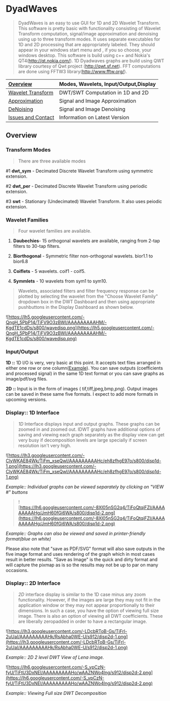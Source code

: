 # DyadWaves #

> DyadWaves is an easy to use GUI for 1D and 2D Wavelet Transform. This software is pretty basic with functionality consisting of Wavelet Transform computation, signal/image approximation and denoising using up to three transform modes. It uses separate executables for 1D and 2D processing that are appropriately labeled. They should appear in your windows start menu and , if you so choose, your windows desktop. This software is build using c++ and Nokia's QT4(http://qt.nokia.com/). 1D Dyadwaves graphs are build using QWT library courtesy of Qwt project (http://qwt.sf.net).  FFT computations are done using FFTW3 library(http://www.fftw.org/).

| [Overview](http://code.google.com/p/dyadwaves/wiki/Overview#Overview) | Modes, Wavelets, Input/Output,Display |
|:----------------------------------------------------------------------|:--------------------------------------|
| [Wavelet Transform](http://code.google.com/p/dyadwaves/wiki/dwt) | DWT/SWT Computation in 1D and 2D |
| [Approximation](http://code.google.com/p/dyadwaves/wiki/appx) | Signal and Image Approximation |
| [DeNoising](http://code.google.com/p/dyadwaves/wiki/denoise) | Signal and Image Denoising |
| [Issues and Contact](http://code.google.com/p/dyadwaves/wiki/issues) | Information on Latest Version |

## Overview ##

### Transform Modes ###

> There are three available modes

#1 **dwt\_sym** - Decimated Discrete Wavelet Transform using symmetric extension.

#2 **dwt\_per** - Decimated Discrete Wavelet Transform using periodic extension.

#3 **swt** - Stationary (Undecimated) Wavelet Transform. It also uses peiodic extension.

### Wavelet Families ###

> Four wavelet families are available.

1. **Daubechies**- 15 orthogonal wavelets are available, ranging from 2-tap filters to 30-tap filters.

2. **Biorthogonal** - Symmetric filter non-orthogonal wavelets. bior1.1 to bior6.8

3. **Coiflets** - 5 wavelets. coif1 - coif5.

4. **Symmlets** - 10 wavelets from sym1 to sym10.

> Wavelets, associated filters and filter frequency response can be plotted by selecting the wavelet from the "Choose Wavelet Family" dropdown box in the DWT Dashboard and then using appropriate pushbuttons in the Display Dashboard as shown below.

![https://lh5.googleusercontent.com/-QngH_5PbP14/TiFV9O3zBWI/AAAAAAAAAHM/-KgdTE1cdDs/s800/wavedisp.png](https://lh5.googleusercontent.com/-QngH_5PbP14/TiFV9O3zBWI/AAAAAAAAAHM/-KgdTE1cdDs/s800/wavedisp.png)

### Input/Output ###

**1D ::** 1D I/O  is very, very basic at this point. It accepts text files arranged in either one row or one column([Example](http://wavelet1d.googlecode.com/svn/trunk/src/signal.txt)). You can save outputs (coefficients and processed signal) in the same 1D text format or you can save graphs as image/pdf/svg files.

**2D ::** Input is in the form of images ( tif,tiff,jpeg,bmp,png). Output images can be saved in these same five formats. I expect to add more formats in upcoming versions.

### Display:: 1D Interface ###

> _1D_ Interface displays input and output graphs. These graphs can be zoomed in and zoomed out. IDWT graphs have additional options of saving and viewing each graph separately as the display view can get very busy if decomposition levels are large specially if screen resolution isn't very high.

![https://lh3.googleusercontent.com/-ClyWKAE84Wk/TiFm_xseQwI/AAAAAAAAAHc/eh8zfhgE97o/s800/disp1d-1.png](https://lh3.googleusercontent.com/-ClyWKAE84Wk/TiFm_xseQwI/AAAAAAAAAHc/eh8zfhgE97o/s800/disp1d-1.png)

_Example:: Individual graphs can be viewed separately by clicking on "VIEW #" buttons_

> ![https://lh6.googleusercontent.com/-8Xl05nSG2q4/TiFoQtqiFZI/AAAAAAAAAHg/JmH60fGi6WA/s800/disp1d-2.png](https://lh6.googleusercontent.com/-8Xl05nSG2q4/TiFoQtqiFZI/AAAAAAAAAHg/JmH60fGi6WA/s800/disp1d-2.png)

_Example:: Graphs can also be viewed and saved in printer-friendly format(blue on white)_

Please also note that "save as PDF/SVG" format will also save outputs in the five image format and uses rendering of the graph which in most cases result in better results. "Save as Image" is the quick and dirty format and will capture the pixmap as is so the results may not be up to par on many occasions.


### Display:: 2D Interface ###

> _2D_ interface display is similar to the 1D case minus any zoom functionality. However, if the images are large they may not fit in the application window or they may not appear proportionally to their dimensions. In such a case, you have the option of viewing full size image. There is also an option of viewing all DWT coefficients. These are liberally zeropadded in order to have a rectangular image.

![https://lh3.googleusercontent.com/-LDcbRToB-Gs/TiFrl-2uUaI/AAAAAAAAAHk/RsAbha0WE-U/s912/disp2d-1.png](https://lh3.googleusercontent.com/-LDcbRToB-Gs/TiFrl-2uUaI/AAAAAAAAAHk/RsAbha0WE-U/s912/disp2d-1.png)

_Example:: 2D 2 level DWT View of Lena image._

![https://lh6.googleusercontent.com/-S_vpCzN-fyU/TiFtU3DxNEI/AAAAAAAAAHo/wAAZNWo4lng/s912/disp2d-2.png](https://lh6.googleusercontent.com/-S_vpCzN-fyU/TiFtU3DxNEI/AAAAAAAAAHo/wAAZNWo4lng/s912/disp2d-2.png)

_Example:: Viewing Full size DWT Decomposition_